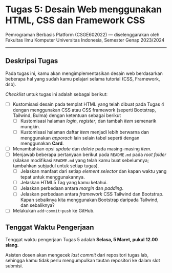 # Tugas 5: Desain Web menggunakan HTML, CSS dan Framework CSS

Pemrograman Berbasis Platform (CSGE602022) — diselenggarakan oleh Fakultas Ilmu Komputer Universitas Indonesia, Semester Genap 2023/2024

---

## Deskripsi Tugas

Pada tugas ini, kamu akan mengimplementasikan desain web berdasarkan beberapa hal yang sudah kamu pelajari selama tutorial (CSS, Framework, dsb).

*Checklist* untuk tugas ini adalah sebagai berikut:

- [ ] Kustomisasi desain pada templat HTML yang telah dibuat pada Tugas 4 dengan menggunakan CSS atau CSS framework (seperti Bootstrap, Tailwind, Bulma) dengan ketentuan sebagai berikut
	- [ ] Kustomisasi halaman *login*, *register*, dan tambah *item* semenarik mungkin.
    - [ ] Kustomisasi halaman daftar *item* menjadi lebih berwarna dan menggunakan *apporach* lain selain tabel seperti dengan menggunakan **Card**. 
- [ ] Menambahkan opsi *update* dan *delete* pada masing-masing *item*.
- [ ] Menjawab beberapa pertanyaan berikut pada `README.md` pada *root folder* (silakan modifikasi `README.md` yang telah kamu buat sebelumnya; tambahkan subjudul untuk setiap tugas).
	- [ ] Jelaskan manfaat dari setiap *element selector* dan kapan waktu yang tepat untuk menggunakannya. 
    - [ ] Jelaskan HTML5 Tag yang kamu ketahui.
    - [ ] Jelaskan perbedaan antara *margin* dan *padding*.
    - [ ] Jelaskan perbedaan antara *framework* CSS Tailwind dan Bootstrap. Kapan sebaiknya kita menggunakan Bootstrap daripada Tailwind, dan sebaliknya?
- [ ] Melakukan `add`-`commit`-`push` ke GitHub.

## Tenggat Waktu Pengerjaan

Tenggat waktu pengerjaan Tugas 5 adalah **Selasa, 5 Maret, pukul 12.00 siang**.

Asisten dosen akan mengecek *last commit* dari repositori tugas lab, sehingga kamu tidak perlu mengumpulkan tautan repositori ke dalam slot submisi.